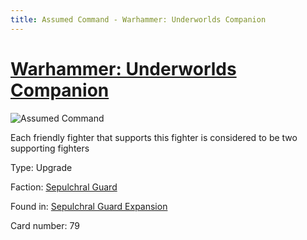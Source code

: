 ```yaml
---
title: Assumed Command - Warhammer: Underworlds Companion
---
```


# [Warhammer: Underworlds Companion](https://guidokessels.github.io/wh-underworlds)

  

![Assumed Command](https://warhammerunderworlds.com/wp-content/uploads/sites/6/2017/12/079_ENG-Assumed-Command.png)

Each friendly fighter that supports this fighter is considered to be two supporting fighters

Type: Upgrade

Faction: [Sepulchral Guard](https://guidokessels.github.io/wh-underworlds/factions/sepulchral-guard)

Found in: [Sepulchral Guard Expansion](https://guidokessels.github.io/wh-underworlds/locations/sepulchral-guard-expansion)

Card number: 79
